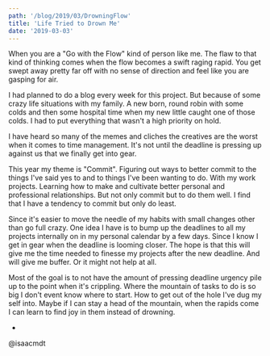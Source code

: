 ```yaml
---
path: '/blog/2019/03/DrowningFlow'
title: 'Life Tried to Drown Me'
date: '2019-03-03'
---
```


When you are a "Go with the Flow" kind of person like me. The flaw to that kind of thinking comes when the flow becomes a swift raging rapid. You get swept away pretty far off with no sense of direction and feel like you are gasping for air.

I had planned to do a blog every week for this project. But because of some crazy life situations with my family. A new born, round robin with some colds and then some hospital time when my new little caught one of those colds. I had to put everything that wasn't a high priority on hold.

I have heard so many of the memes and cliches the creatives are the worst when it comes to time management. It's not until the deadline is pressing up against us that we finally get into gear.

This year my theme is "Commit". Figuring out ways to better commit to the things I've said yes to and to things I've been wanting to do. With my work projects. Learning how to make and cultivate better personal and professional relationships. But not only commit but to do them well. I find that I have a tendency to commit but only do least.

Since it's easier to move the needle of my habits with small changes other than go full crazy. One idea I have is to bump up the deadlines to all my projects internally on in my personal calendar by a few days. Since I know I get in gear when the deadline is looming closer. The hope is that this will give me the time needed to finesse my projects after the new deadline. And will give me buffer. Or it might not help at all.

Most of the goal is to not have the amount of pressing deadline urgency pile up to the point when it's crippling. Where the mountain of tasks to do is so big I don't event know where to start. How to get out of the hole I've dug my self into. Maybe if I can stay a head of the mountain, when the rapids come I can learn to find joy in them instead of drowning.

-
@isaacmdt
